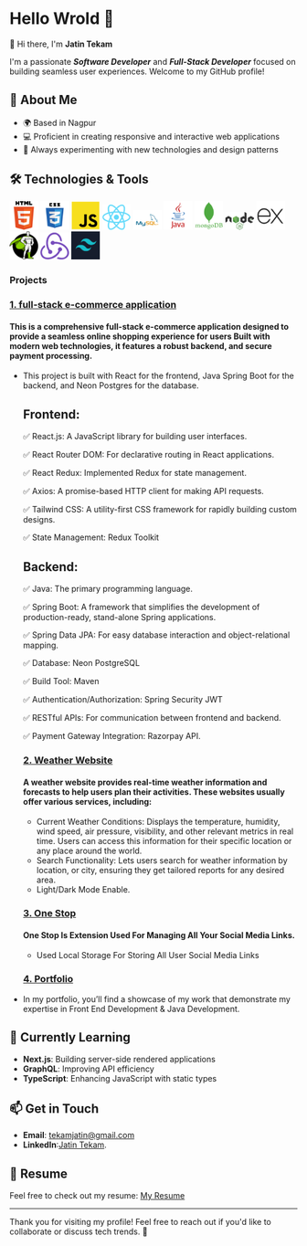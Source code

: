 <h1>Hello Wrold 👋 </h1>
👋 Hi there, I'm <strong>Jatin Tekam</strong>

I'm a passionate ***Software Developer*** and ***Full-Stack Developer*** focused on building seamless user experiences. Welcome to my GitHub profile!

## 🚀 About Me

- 🌍 Based in Nagpur
- 💻 Proficient in creating responsive and interactive web applications
- 🎨 Always experimenting with new technologies and design patterns

## 🛠️ Technologies & Tools
<div>
  <img src="https://github.com/saarthack/portfolio/blob/main/images/html-min.png" width="50px">
  <img src="https://github.com/saarthack/portfolio/blob/main/images/css-min.png" width="50px">
  <img src="https://github.com/saarthack/portfolio/blob/main/images/js-min.png" width="50px">
  <img src="https://github.com/saarthack/portfolio/blob/main/images/React-icon.svg.png" width="50px">
  <img src="https://github.com/saarthack/portfolio/blob/main/images/MySQL-min.png" width="50px">
  <img src="https://github.com/saarthack/portfolio/blob/main/images/java-logo-1.png" width="50px">
  <img src="https://github.com/saarthack/portfolio/blob/main/images/mongodb-min.png" width="50px">
  <img src="https://github.com/saarthack/portfolio/blob/main/images/node-min.png" width="50px">
  <img src="https://github.com/saarthack/portfolio/blob/main/images/express.png" width="50px">
  <img src="https://github.com/saarthack/portfolio/blob/main/images/gsap-min.png" width="50px">
  <img src="https://github.com/saarthack/portfolio/blob/main/images/redux.png" width="50px">
  <img src="https://github.com/saarthack/portfolio/blob/main/images/tailwind.png
" width="50px">
</div>

<h3>Projects</h3>

### [1. full-stack e-commerce application](https://riveshopping.netlify.app/)
<h4>This is a comprehensive full-stack e-commerce application designed to provide a seamless online shopping experience for users Built with modern web technologies, it features a robust backend, and secure payment processing.</h4>
<ul>
  <li>This project is built with React for the frontend, Java Spring Boot for the backend, and Neon Postgres for the database.</li>

 ## Frontend:  
✅ React.js: A JavaScript library for building user interfaces.

✅ React Router DOM: For declarative routing in React applications.

✅ React Redux: Implemented Redux for state management.

✅ Axios: A promise-based HTTP client for making API requests.

✅ Tailwind CSS: A utility-first CSS framework for rapidly building custom designs.

✅ State Management: Redux Toolkit

 ## Backend:

 ✅ Java: The primary programming language.

✅ Spring Boot: A framework that simplifies the development of production-ready, stand-alone Spring applications.

✅ Spring Data JPA: For easy database interaction and object-relational mapping.

✅ Database: Neon PostgreSQL

✅ Build Tool: Maven

✅ Authentication/Authorization: Spring Security JWT

✅ RESTful APIs: For communication between frontend and backend.

✅ Payment Gateway Integration: Razorpay API.


### [2. Weather Website](https://github.com/JatinTekam/Weather-Website)
<h4>A weather website provides real-time weather information and forecasts to help users plan their activities. These websites usually offer various services, including:</h4>
<ul>
  <li>Current Weather Conditions: Displays the temperature, humidity, wind speed, air pressure, visibility, and other relevant metrics in real time. Users can access this information for their specific location or any place around the world.</li>
  <li>Search Functionality: Lets users search for weather information by location, or city, ensuring they get tailored reports for any desired area.</li>
  <li>Light/Dark Mode Enable.</li>
</ul>

### [3. One Stop](https://github.com/JatinTekam/OneStop-Extension)
<h4>One Stop Is Extension Used For Managing All Your Social Media Links.</h4>
<ul>
  <li>Used Local Storage For Storing All User Social Media Links</li>
</ul>

### [4. Portfolio](https://github.com/JatinTekam/portfolio-website)
> <ul>
  <li>In my portfolio, you’ll find a showcase of my work that demonstrate my expertise in Front End Development & Java Development.</li>
</ul>

## 🌱 Currently Learning

- **Next.js**: Building server-side rendered applications
- **GraphQL**: Improving API efficiency
- **TypeScript**: Enhancing JavaScript with static types

## 📫 Get in Touch

- **Email**: [tekamjatin@gmail.com](tekamjatin@gmail.com)
- **LinkedIn**:[Jatin Tekam](https://linkedin.com/in/jatin-tekam).

## 💼 Resume

Feel free to check out my resume: [My Resume](https://drive.google.com/file/d/1bqyraofabFK9wgLJyURcN_liA7U8dWGg/view?usp=drive_link)

---

Thank you for visiting my profile! Feel free to reach out if you'd like to collaborate or discuss tech trends. 🚀

